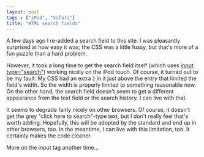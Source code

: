 ```yaml
---
layout: post
tags : ["iPod", "Safari"]
title: "HTML search fields"
---
```

A few days ago I re-added a search field to this site. I was pleasantly surprised at how easy it was; the CSS was a little fussy, but that's more of a fun puzzle than a hard problem.

<!--more-->

However, it took a long time to get the search field itself (which uses [input type="search"][1]) working nicely on the iPod touch. Of course, it turned out to be my fault: My CSS had an extra `}` in it just above the entry that limited the field's width. So the width is properly limited to something reasonable now. On the other hand, the search field doesn't seem to get a different appearance from the text field or the search history. I can live with that.

It seems to degrade fairly nicely on other browsers. Of course, it doesn't get the grey "click here to search"-type text, but I don't really feel that's worth adding. Hopefully, this will be adopted by the standard and end up in other browsers, too. In the meantime, I can live with this limitation, too. It certainly makes the code cleaner.

More on the input tag another time...

[1]: http://weblogs.mozillazine.org/hyatt/archives/2004_07.html#005890